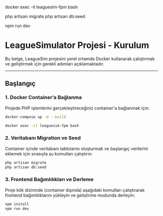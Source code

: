 docker exec -it leaguesim-fpm bash

php artisan migrate
php artisan db:seed

npm run dev


# LeagueSimulator Projesi - Kurulum
Bu belge, LeagueSim projesini yerel ortamda Docker kullanarak çalıştırmak ve geliştirmek için gerekli adımları açıklamaktadır.

---


## Başlangıç

### 1. Docker Container’a Bağlanma

Projede PHP işlemlerini gerçekleştireceğiniz container'a bağlanmak için:

```bash
docker-compose up -d --build

docker exec -it leaguesim-fpm bash
```

### 2. Veritabanı Migration ve Seed
Container içinde veritabanı tablolarını oluşturmak ve başlangıç verilerini eklemek için sırasıyla şu komutları çalıştırın:

```bash
php artisan migrate
php artisan db:seed
```

### 3. Frontend Bağımlılıkları ve Derleme
   Proje kök dizininde (container dışında) aşağıdaki komutları çalıştırarak frontend bağımlılıklarını yükleyin ve geliştirme modunda derleyin:

```bash
npm install
npm run dev

```
